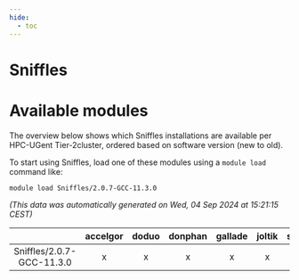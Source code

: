 ```yaml
---
hide:
  - toc
---
```


Sniffles
========

# Available modules


The overview below shows which Sniffles installations are available per HPC-UGent Tier-2cluster, ordered based on software version (new to old).

To start using Sniffles, load one of these modules using a `module load` command like:

```shell
module load Sniffles/2.0.7-GCC-11.3.0
```

*(This data was automatically generated on Wed, 04 Sep 2024 at 15:21:15 CEST)*  

| |accelgor|doduo|donphan|gallade|joltik|shinx|skitty|
| :---: | :---: | :---: | :---: | :---: | :---: | :---: | :---: |
|Sniffles/2.0.7-GCC-11.3.0|x|x|x|x|x|-|x|
